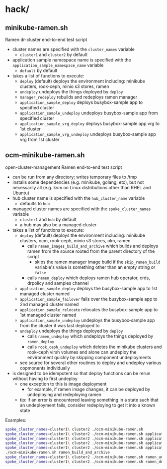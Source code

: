 <!--
SPDX-FileCopyrightText: The RamenDR authors
SPDX-License-Identifier: Apache-2.0
-->

# hack/

## minikube-ramen.sh

Ramen dr-cluster end-to-end test script

- cluster names are specified with the `cluster_names` variable
    - `cluster1` and `cluster2` by default
- application sample namespace name is specified with the `application_sample_namespace_name`
  variable
    - `default` by default
- takes a list of functions to execute:
    - `deploy` (default) deploys the environment including:
      minikube clusters, rook-ceph, minio s3 stores, ramen
    - `undeploy` undeploys the things deployed by `deploy`
    - `manager_redeploy` rebuilds and redeploys ramen manager
    - `application_sample_deploy` deploys busybox-sample app to specified cluster
    - `application_sample_undeploy` undeploys busybox-sample app from specified cluster
    - `application_sample_vrg_deploy` deploys busybox-sample app vrg to 1st cluster
    - `application_sample_vrg_undeploy` undeploys busybox-sample app vrg from 1st
      cluster

## ocm-minikube-ramen.sh

open-cluster-management Ramen end-to-end test script

- can be run from any directory; writes temporary files to /tmp
- installs some dependencies (e.g. minikube, golang, etc), but not necessarily
  all (e.g. kvm on Linux distributions other than RHEL and Ubuntu)
- hub cluster name is specified with the `hub_cluster_name` variable
    - defaults to `hub`
- managed cluster names are specified with the `spoke_cluster_names` variable
    - `cluster1` and `hub` by default
    - a hub may also be a managed cluster
- takes a list of functions to execute:
    - `deploy` (default) deploys the environment including:
      minikube clusters, ocm, rook-ceph, minio s3 stores, olm, ramen
        - calls `ramen_images_build_and_archive` which builds and deploys ramen
          from the source rooted from the parent directory of the script
            - skips the ramen manager image build if the `skip_ramen_build` variable's
              value is something other than an empty string or `false`
        - calls `ramen_deploy` which deploys ramen hub operator, crds, drpolicy
          and samples channel
    - `application_sample_deploy` deploys the busybox-sample app to 1st managed cluster
       named
    - `application_sample_failover` fails over the busybox-sample app to 2nd managed
       cluster named
    - `application_sample_relocate` relocates the busybox-sample app to 1st managed
       cluster named
    - `application_sample_undeploy` undeploys the busybox-sample app from the cluster
       it was last deployed to
    - `undeploy` undeploys the things deployed by `deploy`
        - calls `ramen_undeploy` which undeploys the things deployed by `ramen_deploy`
        - calls `rook_ceph_undeploy` which deletes the minikube clusters and rook-ceph
          virsh volumes and alone can undeploy the environment quickly by skipping
          component undeployments
    - see source for several other routines to deploy and undeploy various copmonents
      individually
- is designed to be idempotent so that deploy functions can be rerun without having
  to first undeploy
    - one exception to this is image deployment
        - for example, if ramen image changes, it can be deployed by undeploying
          and redeploying ramen
    - tip: if an error is encountered leaving something in a state such that an undeployment
      fails, consider redeploying to get it into a known state

Examples:

```sh
spoke_cluster_names=cluster1\ cluster2 ./ocm-minikube-ramen.sh
spoke_cluster_names=cluster1\ cluster2 ./ocm-minikube-ramen.sh application_sample_deploy
spoke_cluster_names=cluster1\ cluster2 ./ocm-minikube-ramen.sh application_sample_failover
spoke_cluster_names=cluster1\ cluster2 ./ocm-minikube-ramen.sh application_sample_relocate
spoke_cluster_names=cluster1\ cluster2 ./ocm-minikube-ramen.sh application_sample_undeploy
./ocm-minikube-ramen.sh ramen_build_and_archive
spoke_cluster_names=cluster1\ cluster2 ./ocm-minikube-ramen.sh ramen_undeploy
spoke_cluster_names=cluster1\ cluster2 ./ocm-minikube-ramen.sh ramen_deploy
```
